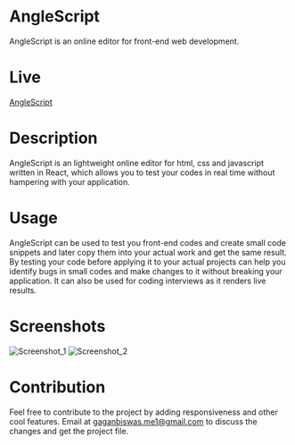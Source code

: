 # AngleScript
AngleScript is an online editor for front-end web development.

# Live
<a href="https://gaganbiswas.github.io/anglescript">AngleScript</a>

# Description
AngleScript is an lightweight online editor for html, css and javascript written in React, which allows you to test your codes in real time without hampering with your application. 

# Usage
AngleScript can be used to test you front-end codes and create small code snippets and later copy them into your actual work and get the same result. By testing your code before applying it to your actual projects can help you identify bugs in small codes and make changes to it without breaking your application.
It can also be used for coding interviews as it renders live results.

# Screenshots
<img src="https://i.ibb.co/nsR2s0c/Screenshot-2021-05-31-Angle-Script-2.png" alt="Screenshot_1"/>
<img src="https://i.ibb.co/SXpv2C4/Screenshot-2021-05-31-Angle-Script-3.png" alt="Screenshot_2"/>

# Contribution
Feel free to contribute to the project by adding responsiveness and other cool features.
Email at gaganbiswas.me1@gmail.com to discuss the changes and get the project file.



